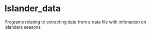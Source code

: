 # Islander_data
Programs relating to extracting data from a data file with infomation on islanders seasons
